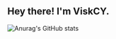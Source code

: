 <h2> Hey there! I'm ViskCY. </h2>

![Anurag's GitHub stats](https://github-readme-stats.vercel.app/api?username=ViskCY&show_icons=true&theme=transparent)
